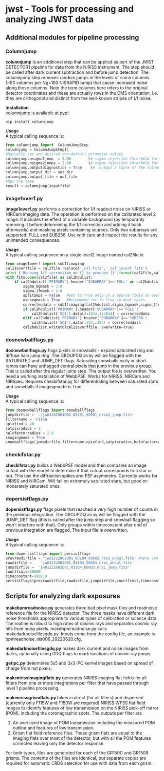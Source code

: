 # jwst - Tools for processing and analyzing JWST data

## Additional modules for pipeline processing
 
### Columnjump
<b>columnjump</b> is an additional step that can be applied as part of the JWST DETECTOR1 pipeline for data from the NIRISS instrument. The step should be called after dark current subtraction and before jump detection. The columnjump step removes random jumps in the levels of some columns (~50 columns per Ng=100 NISRAPID ramp) that cause increased noise along those columns. Note the term columns here refers to the original detector coordinates and these are actually rows in the DMS orientation, i.e. they are orthogonal and distinct from the well-known stripes of 1/f noise.

<b>Installation</b>  
columnjump is available at pypi: 
```
pip install columnjump
```
<b>Usage</b>  
A typical calling sequence is:  
```python
from columnjump import  ColumnJumpStep  
columnjump = ColumnJumpStep()  
#Manually set any desired non-default parameter values  
columnjump.nsigma1jump  = 5.00        \# sigma rejection threshold for one jump in the ramp  
columnjump.nsigma2jumps = 3.00        \# sigma rejection threshold for two jumps in the ramp  
columnjump.outputdiagnostics = True    \#  output a table of the columns corrected?  
columnjump.output_dir = out_dir  
columnjump.output_file = out_file  
#Run the step  
result = columnjump(inputfile)
```
### image1overf.py
<b>image1overf.py</b> performs a correction for 1/f readout noise on NIRISS or NIRCam imaging data. The operation is performed on the calibrated level 2 image. It includes the effect of a variable background (by temporarily removing it before determining the 1/f correction and adding it back afterwards) and masking pixels containing sources. Only two subarrays are supported: FULL and SUB256. Use with care and inspect the results for any unintended consequences.

<b>Usage</b>  
A typical calling sequence on a single level2 image named cal2file is:  
```python
from image1overf import sub1fimaging
cal21overffile = cal2file.replace('_cal.fits','_cal_1overf.fits')
print ('Running 1/f correction on {} to produce {}'.format(cal2file,cal21overffile))
with fits.open(cal2file) as cal2hdulist:
    if cal2hdulist['PRIMARY'].header['SUBARRAY']=='FULL' or cal2hdulist['PRIMARY'].header['SUBARRAY']=='SUB256':
        sigma_bgmask = 3.0
        sigma_1fmask = 2.0
        splitamps = False   #Set to True only in a sparse field so each amplifier will be fit separately. 
		usesegmask = True   #Recommend set to True in most cases
        correcteddata = sub1fimaging(cal2hdulist,sigma_bgmask,sigma_1fmask,splitamps,usesegmask)
        if cal2hdulist['PRIMARY'].header['SUBARRAY']=='FULL':
            cal2hdulist['SCI'].data[4:2044,4:2044] = correcteddata  
        elif cal2hdulist['PRIMARY'].header['SUBARRAY']=='SUB256':
            cal2hdulist['SCI'].data[:252,:252] = correcteddata
        cal2hdulist.writeto(cal21overffile, overwrite=True)
```

### dosnowballflags.py
<b>dosnowballflags.py</b>  flags pixels in snowballs - expand saturated ring and diffuse halo jump ring.
    The GROUPDQ array will be flagged with the SATURATED and JUMP_DET flags.
    Saturating snowballs early in short ramps can have unflagged central pixels that jump in the previous group.
    This is called after the regular jump step.
    The output file is overwritten.
    You need a working installation of WebbPSF.
    Works for NIRISS, NIRCam and NIRSpec.
    Requires checkifstar.py for differentiating between saturated stars and snowballs if imagingmode is True.
  
<b>Usage</b>  
A typical calling sequence is:  
```python
from dosnowballflags import snowballflags
jumpdirfile = './jw01345001001_02201_00001_nrca1_jump.fits'
filtername = 'F115W'
npixfind = 40
satpixradius = 3
halofactorradius = 2.0
imagingmode = True
snowballflags(jumpdirfile,filtername,npixfind,satpixradius,halofactorradius,imagingmode)
```
  
### checkifstar.py
<b>checkifstar.py</b> builds a WebbPSF model and then compares an image cutout with the model to determine if that cutout corresponds to a star or not. This use the diffraction spikes and PSF asymmetry. Currently works for NIRISS and NIRCam. Will fail on extremely saturated stars, but good on moderately saturated ones.

### dopersistflags.py
<b>dopersistflags.py</b> flags pixels that reached a very high number of counts in the previous integration.
    The GROUPDQ array will be flagged with the JUMP_DET flag (this is called after the jump step and snowball flagging so won't interfere with that).
    Only groups within timeconstant after end of previous integration are flagged.
    The input file is overwritten.
    
<b>Usage</b>  
A typical calling sequence is:  
```python
from dopersistflags import persistflags
prevrawdirfile = 'jw01222002001_03104_00002_nrs1_uncal.fits' #note can be empty string for first exposure in visit
rawdirfile =    'jw01222002001_03104_00003_nrs1_uncal.fits'
jumpdirfile =  'jw01222002001_03104_00003_nrs1_jump.fits'
countlimit=50000
timeconstant=1000.0
persistflags(prevrawdirfile,rawdirfile,jumpdirfile,countlimit,timeconstant)
```
  
## Scripts for analyzing dark exposures 

<b>makebpmreadnoise.py</b> generates three bad pixel mask files and readnoise reference file for the NIRISS detector. 
The three masks have different dark noise thresholds appropriate to various types of calibration or science data.
The routine is robust to high rates of cosmic rays and separates cosmic ray hits from noisy pixels. makebpmreadnoise.py calls makedarknoisefilesgdq.py.
Inputs come from the config file, an example is bpmreadnoise_nis006_20220620.cfg.

<b>makedarknoisefilesgdq.py</b> makes dark current and noise images from darks, optionally using GDQ flags to mark locations of cosmic ray jumps.

<b>getipc.py</b> determines 5x5 and 3x3 IPC kernel images based on spread of charge from hot pixels.

<b>makenirissimagingflats.py</b> generates NIRISS imaging flat fields for all filters from one or more integrations per filter that have passed through level 1 pipeline processing.

<b>makenirissgrismflats.py</b> takes in direct (for all filters) and dispersed (currently only F115W and F150W are required) NIRISS WFSS flat field images to identify features of low transmission on the NIRISS pick-off mirror (POM), including the coronagraphic spots. The outputs per filter are 
1. An oversized image of POM transmission including the measured POM outline and features of low transmission. 
2. Grism flat field reference files. These grism flats are equal to the imaging flats over most of the detector, but with all the POM features corrected leaving only the detector response.

For both types, files are generated for each of the GR150C and GR150R grisms. The contents of the files are identical, but separate copies are required for automatic CRDS selection for use with data from each grism.
 
